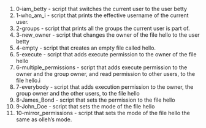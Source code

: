 1. 0-iam_betty - script that switches the current user to the user betty
2. 1-who_am_i - script that prints the effective username of the current user.
3. 2-groups - script that prints all the groups the current user is part of.
4. 3-new_owner -  script that changes the owner of the file hello to the user betty
5. 4-empty - script that creates an empty file called hello.
6. 5-execute -  script that adds execute permission to the owner of the file hello
7. 6-multiple_permissions -  script that adds execute permission to the owner and the group owner, and read permission to other users, to the file hello.i
8. 7-everybody -  script that adds execution permission to the owner, the group owner and the other users, to the file hello
9. 8-James_Bond - script that sets the permission to the file hello
10. 9-John_Doe - script that sets the mode of the file hello
11. 10-mirror_permissions -  script that sets the mode of the file hello the same as olleh’s mode.
